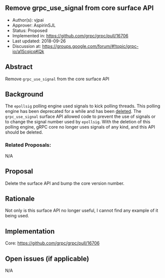 Remove grpc_use_signal from core surface API
----
* Author(s): vjpai
* Approver: AspirinSJL
* Status: Proposed
* Implemented in: https://github.com/grpc/grpc/pull/16706
* Last updated: 2018-09-26
* Discussion at: https://groups.google.com/forum/#!topic/grpc-io/a1ScqicqKQk

## Abstract

Remove `grpc_use_signal` from the core surface API

## Background

The `epollsig` polling engine used signals to kick polling
threads. This polling engine has been deprecated for a while and has
been [deleted](https://github.com/grpc/grpc/pull/16679). The
`grpc_use_signal` surface API allowed code to prevent the use of
signals or to change the signal number used by `epollsig`. With the
deletion of this polling engine, gRPC core no longer uses signals of
any kind, and this API should be deleted.


### Related Proposals:

N/A

## Proposal

Delete the surface API and bump the core version number.

## Rationale

Not only is this surface API no longer useful, I cannot find any
example of it being used.

## Implementation

Core: https://github.com/grpc/grpc/pull/16706

## Open issues (if applicable)

N/A
